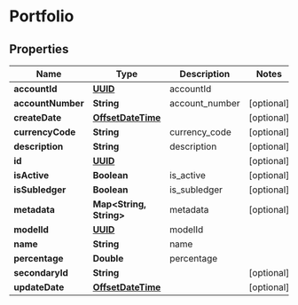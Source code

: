 
# Portfolio

## Properties
Name | Type | Description | Notes
------------ | ------------- | ------------- | -------------
**accountId** | [**UUID**](UUID.md) | accountId | 
**accountNumber** | **String** | account_number |  [optional]
**createDate** | [**OffsetDateTime**](OffsetDateTime.md) |  |  [optional]
**currencyCode** | **String** | currency_code |  [optional]
**description** | **String** | description |  [optional]
**id** | [**UUID**](UUID.md) |  |  [optional]
**isActive** | **Boolean** | is_active |  [optional]
**isSubledger** | **Boolean** | is_subledger |  [optional]
**metadata** | **Map&lt;String, String&gt;** | metadata |  [optional]
**modelId** | [**UUID**](UUID.md) | modelId | 
**name** | **String** | name | 
**percentage** | **Double** | percentage | 
**secondaryId** | **String** |  |  [optional]
**updateDate** | [**OffsetDateTime**](OffsetDateTime.md) |  |  [optional]



